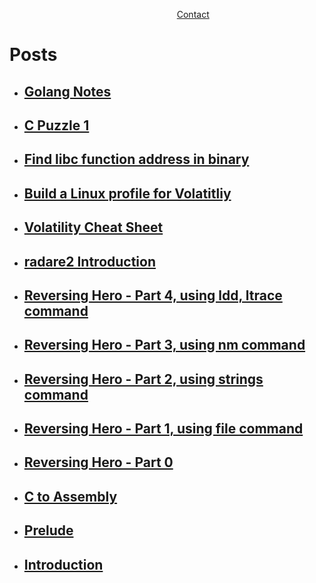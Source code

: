 &nbsp; &nbsp; &nbsp; &nbsp; &nbsp; &nbsp; &nbsp; &nbsp; &nbsp; &nbsp; &nbsp; &nbsp; &nbsp; &nbsp; &nbsp; &nbsp; &nbsp; &nbsp; &nbsp; &nbsp; &nbsp; &nbsp; &nbsp; &nbsp; &nbsp; &nbsp; &nbsp; &nbsp; &nbsp; &nbsp; &nbsp; &nbsp; &nbsp; &nbsp; [Contact](posts/contact.md)

# Posts


- ## **[Golang Notes](posts/golang-notes.md)**
- ## **[C Puzzle 1](posts/c-puzzle1.md)**
- ## **[Find libc function address in binary](posts/libc-function-address.md)**
- ## **[Build a Linux profile for Volatitliy](posts/volatility-linux-profile.md)**
- ## **[Volatility Cheat Sheet](posts/volatility-cheat.md)**
- ## **[radare2 Introduction](posts/radare2.md)**
- ## **[Reversing Hero - Part 4, using ldd, ltrace command](posts/revhero4-ldd-ltrace.md)**
- ## **[Reversing Hero - Part 3, using nm command](posts/revhero3-nm.md)**
- ## **[Reversing Hero - Part 2, using strings command](posts/revhero2-strings.md)**
- ## **[Reversing Hero - Part 1, using file command](posts/revhero1-file.md)**
- ## **[Reversing Hero - Part 0](posts/revhero0.md)**
- ## **[C to Assembly](posts/c2asm.md)**
- ## **[Prelude](posts/prelude.md)**
- ## **[Introduction](posts/introduction.md)**
